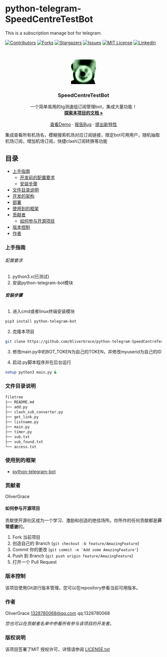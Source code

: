 # python-telegram-SpeedCentreTestBot

This is a subscription manage bot for telegram.

<!-- PROJECT SHIELDS -->

[![Contributors][contributors-shield]][contributors-url]
[![Forks][forks-shield]][forks-url]
[![Stargazers][stars-shield]][stars-url]
[![Issues][issues-shield]][issues-url]
[![MIT License][license-shield]][license-url]
[![LinkedIn][linkedin-shield]][linkedin-url]

<!-- PROJECT LOGO -->
<br />

<p align="center">
  <a href="https://github.com/OliverGrace/python-telegram-SpeedCentreTestBot/">
    <img src="logo/image.jpg" alt="Logo" width="80" height="80">
  </a>

  <h3 align="center">SpeedCentreTestBot</h3>
  <p align="center">
    一个简单易用的tg测速组订阅管理bot，集成大量功能！
    <br />
    <a href="https://github.com/OliverGrace/python-telegram-SpeedCentreTestBot"><strong>探索本项目的文档 »</strong></a>
    <br />
    <br />
    <a href="https://github.com/OliverGrace/python-telegram-SpeedCentreTestBot">查看Demo</a>
    ·
    <a href="https://github.com/OliverGrace/python-telegram-SpeedCentreTestBot/issues">报告Bug</a>
    ·
    <a href="https://github.com/OliverGrace/python-telegram-SpeedCentreTestBot/issues">提出新特性</a>
  </p>

</p>

集成查看所有机场名，模糊搜索机场对应订阅链接，限定bot可用用户，随机抽取机场订阅，增加机场订阅，快捷clash订阅转换等功能
 
## 目录

- [上手指南](#上手指南)
  - [开发前的配置要求](#配置要求)
  - [安装步骤](#安装步骤)
- [文件目录说明](#文件目录说明)
- [开发的架构](#开发的架构)
- [部署](#部署)
- [使用到的框架](#使用到的框架)
- [贡献者](#贡献者)
  - [如何参与开源项目](#如何参与开源项目)
- [版本控制](#版本控制)
- [作者](#作者)

### 上手指南



###### 配置要求

1. python3.x(已测试)
2. 安装python-telegram-bot模块

###### **安装步骤**

1. 进入cmd或者linux终端安装模块

```sh
pip3 install python-telegram-bot
```

2. 克隆本项目

```sh
git clone https://github.com/OliverGrace/python-telegram-SpeedCentreTestBot.git
```

3. 修改main.py中的BOT_TOKEN为自己的TOKEN，并修改myuserid为自己的ID


4. 启动.py脚本程序并在后台运行

```sh
nohup python3 main.py &
```

### 文件目录说明

```
filetree 
├── README.md
├── add.py
├── clash_sub_converter.py
├── get_link.py
├── listname.py
├── main.py
├── timer.py
├── sub.txt
├── sub_found.txt
└── access.txt

```

### 使用到的框架

- [python-telegram-bot](https://python-telegram-bot.org)

### 贡献者

OliverGrace

#### 如何参与开源项目

贡献使开源社区成为一个学习、激励和创造的绝佳场所。你所作的任何贡献都是**非常感谢**的。


1. Fork 当前项目
2. 创造自己的 Branch (`git checkout -b feature/AmazingFeature`)
3. Commit 你的更改 (`git commit -m 'Add some AmazingFeature'`)
4. Push 到 Branch (`git push origin feature/AmazingFeature`)
5. 打开一个 Pull Request



### 版本控制

该项目使用Git进行版本管理。您可以在repository参看当前可用版本。

### 作者

OliverGrace
1328780068@qq.com
qq:1328780068    

 *您也可以在贡献者名单中参看所有参与该项目的开发者。*

### 版权说明

该项目签署了MIT 授权许可，详情请参阅 [LICENSE.txt](https://github.com/OliverGrace/python-telegram-SpeedCentreTestBot/blob/master/LICENSE.txt)

<!-- links -->
[your-project-path]:OliverGrace/python-telegram-SpeedCentreTestBot
[contributors-shield]: https://img.shields.io/github/contributors/OliverGrace/python-telegram-SpeedCentreTestBot.svg?style=flat-square
[contributors-url]: https://github.com/OliverGrace/python-telegram-SpeedCentreTestBot/graphs/contributors
[forks-shield]: https://img.shields.io/github/forks/OliverGrace/python-telegram-SpeedCentreTestBot.svg?style=flat-square
[forks-url]: https://github.com/OliverGrace/python-telegram-SpeedCentreTestBot/network/members
[stars-shield]: https://img.shields.io/github/stars/OliverGrace/python-telegram-SpeedCentreTestBot.svg?style=flat-square
[stars-url]: https://github.com/OliverGrace/python-telegram-SpeedCentreTestBot/stargazers
[issues-shield]: https://img.shields.io/github/issues/OliverGrace/python-telegram-SpeedCentreTestBot.svg?style=flat-square
[issues-url]: https://img.shields.io/github/issues/OliverGrace/python-telegram-SpeedCentreTestBot.svg
[license-shield]: https://img.shields.io/github/license/OliverGrace/python-telegram-SpeedCentreTestBot.svg?style=flat-square
[license-url]: https://github.com/OliverGrace/python-telegram-SpeedCentreTestBot/blob/master/LICENSE.txt
[linkedin-shield]: https://img.shields.io/badge/-LinkedIn-black.svg?style=flat-square&logo=linkedin&colorB=555
[linkedin-url]: https://linkedin.com/in/shaojintian



